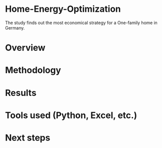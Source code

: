# Home-Energy-Optimization
The study finds out the most economical strategy for a One-family home in Germany.
# Overview

# Methodology

# Results

# Tools used (Python, Excel, etc.)

# Next steps
